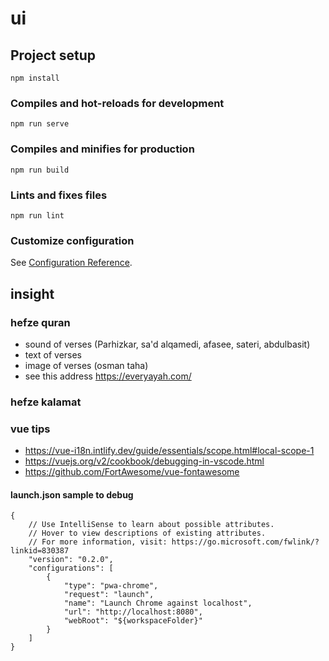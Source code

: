 # ui

## Project setup
```
npm install
```

### Compiles and hot-reloads for development
```
npm run serve
```

### Compiles and minifies for production
```
npm run build
```

### Lints and fixes files
```
npm run lint
```

### Customize configuration
See [Configuration Reference](https://cli.vuejs.org/config/).

## insight

### hefze quran

- sound of verses (Parhizkar, sa'd alqamedi, afasee, sateri, abdulbasit)
- text of verses
- image of verses (osman taha)
- see this address https://everyayah.com/

### hefze kalamat

### vue tips

 - https://vue-i18n.intlify.dev/guide/essentials/scope.html#local-scope-1
 - https://vuejs.org/v2/cookbook/debugging-in-vscode.html
 - https://github.com/FortAwesome/vue-fontawesome

#### launch.json sample to debug

```
{
    // Use IntelliSense to learn about possible attributes.
    // Hover to view descriptions of existing attributes.
    // For more information, visit: https://go.microsoft.com/fwlink/?linkid=830387
    "version": "0.2.0",
    "configurations": [
        {
            "type": "pwa-chrome",
            "request": "launch",
            "name": "Launch Chrome against localhost",
            "url": "http://localhost:8080",
            "webRoot": "${workspaceFolder}"
        }
    ]
}
```